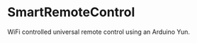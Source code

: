 SmartRemoteControl
==================

WiFi controlled universal remote control using an Arduino Yun.
